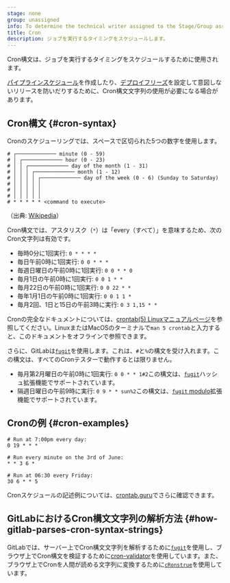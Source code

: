 ```yaml
---
stage: none
group: unassigned
info: To determine the technical writer assigned to the Stage/Group associated with this page, see https://handbook.gitlab.com/handbook/product/ux/technical-writing/#assignments
title: Cron
description: ジョブを実行するタイミングをスケジュールします。
---
```


Cron構文は、ジョブを実行するタイミングをスケジュールするために使用されます。

[パイプラインスケジュール](../../ci/pipelines/schedules.md)を作成したり、[デプロイフリーズ](../../user/project/releases/_index.md#prevent-unintentional-releases-by-setting-a-deploy-freeze)を設定して意図しないリリースを防いだりするために、Cron構文文字列の使用が必要になる場合があります。

## Cron構文 {#cron-syntax}

Cronのスケジューリングでは、スペースで区切られた5つの数字を使用します。

```plaintext
# ┌───────────── minute (0 - 59)
# │ ┌───────────── hour (0 - 23)
# │ │ ┌───────────── day of the month (1 - 31)
# │ │ │ ┌───────────── month (1 - 12)
# │ │ │ │ ┌───────────── day of the week (0 - 6) (Sunday to Saturday)
# │ │ │ │ │
# │ │ │ │ │
# │ │ │ │ │
# * * * * * <command to execute>
```

（出典: [Wikipedia](https://en.wikipedia.org/wiki/Cron)）

Cron構文では、アスタリスク（`*`）は「every（すべて）」を意味するため、次のCron文字列は有効です。

- 毎時0分に1回実行: `0 * * * *`
- 毎日午前0時に1回実行: `0 0 * * *`
- 毎週日曜日の午前0時に1回実行: `0 0 * * 0`
- 毎月1日の午前0時に1回実行: `0 0 1 * *`
- 毎月22日の午前0時に1回実行: `0 0 22 * *`
- 毎年1月1日の午前0時に1回実行: `0 0 1 1 *`
- 毎月2回、1日と15日の午前3時に実行: `0 3 1,15 * *`

Cronの完全なドキュメントについては、[crontab(5) Linuxマニュアルページ](https://man7.org/linux/man-pages/man5/crontab.5.html)を参照してください。LinuxまたはMacOSのターミナルで`man 5 crontab`と入力すると、このドキュメントをオフラインで参照できます。

さらに、GitLabは[`fugit`](#how-gitlab-parses-cron-syntax-strings)を使用します。これは、`#`と`%`の構文を受け入れます。この構文は、すべてのCronテスターで動作するとは限りません。

- 毎月第2月曜日の午前0時に1回実行: `0 0 * * 1#2`この構文は、[`fugit`](https://github.com/floraison/fugit#the-hash-extension)ハッシュ拡張機能でサポートされています。
- 隔週日曜日の午前9時に実行: `0 9 * * sun%2`この構文は、[`fugit` modulo](https://github.com/floraison/fugit#the-modulo-extension)拡張機能でサポートされています。

## Cronの例 {#cron-examples}

```plaintext
# Run at 7:00pm every day:
0 19 * * *

# Run every minute on the 3rd of June:
* * 3 6 *

# Run at 06:30 every Friday:
30 6 * * 5
```

Cronスケジュールの記述例については、[crontab.guru](https://crontab.guru/examples.html)でさらに確認できます。

## GitLabにおけるCron構文文字列の解析方法 {#how-gitlab-parses-cron-syntax-strings}

GitLabでは、サーバー上でCron構文文字列を解析するために[`fugit`](https://github.com/floraison/fugit)を使用し、ブラウザ上でCron構文を検証するために[cron-validator](https://github.com/TheCloudConnectors/cron-validator)を使用しています。また、ブラウザ上でCronを人間が読める文字列に変換するために[`cRonstrue`](https://github.com/bradymholt/cRonstrue)を使用しています。
